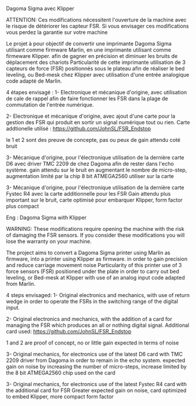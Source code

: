 Dagoma Sigma avec Klipper

ATTENTION:
Ces modifications nécessitent l'ouverture de la machine avec le risque de détériorer les capteur FSR.
Si vous envisager ces modifications vous perdez la garantie sur votre machine


Le projet à pour objectif de convertir une imprimante Dagoma Sigma utilisant comme firmware Marlin, en une imprimante utilisant comme firmeware Klipper.
afin de gagner en précision et diminuer les bruits de déplacement des chariots
Particularité de cette imprimante utilisation de 3 capteurs de force (FSR) positionnés sous le plateau afin de réaliser le bed leveling, ou Bed-mesk chez Klipper
avec utilisation d'une entrée analogique code adapté de Marlin.

4 étapes envisagé :
1- Electronique et mécanique d'origine, avec utilisation de cale de rappel afin de faire fonctionner les FSR dans la plage de commutation de l'entrée numérique.

2- Electronique et mécanique d'origine, avec ajout d'une carte pour la gestion des FSR qui produit en sortir un signal numérique tout ou rien.
Carte addtionelle utilisé : https://github.com/JohnSL/FSR_Endstop

le 1 et 2 sont des preuve de concepte, pas ou peux de gain attendu coté bruit

3- Mécanique d'origine, pour l'électronique utilisation de la dernière carte D6 avec driver TMC 2209 de chez Dagoma afin de rester dans l'echo système.
gain attendu sur le bruit en augmentant le nombre de micro-step, augmentation limité par la chip 8 bit ATMEGA2560 utiliser sur la carte

3- Mécanique d'origine, pour l'électronique utilisation de la dernière carte Fystec R4 avec la carte additionnelle pour les FSR
Gain attendu plus important sur le bruit, carte optimisé pour embarquer Klipper, form factor plus compact

Eng :
Dagoma Sigma with Klipper

WARNING:
These modifications require opening the machine with the risk of damaging the FSR sensors.
If you consider these modifications you will lose the warranty on your machine.


The project aims to convert a Dagoma Sigma printer using Marlin as firmware, into a printer using Klipper as firmware.
in order to gain precision and reduce carriage movement noise
Particularity of this printer use of 3 force sensors (FSR) positioned under the plate in order to carry out bed leveling, or Bed-mesk at Klipper
with use of an analog input code adapted from Marlin.

4 steps envisaged:
1- Original electronics and mechanics, with use of return wedge in order to operate the FSRs in the switching range of the digital input.

2- Original electronics and mechanics, with the addition of a card for managing the FSR which produces an all or nothing digital signal.
Additional card used: https://github.com/JohnSL/FSR_Endstop

1 and 2 are proof of concept, no or little gain expected in terms of noise

3- Original mechanics, for electronics use of the latest D6 card with TMC 2209 driver from Dagoma in order to remain in the echo system.
expected gain on noise by increasing the number of micro-steps, increase limited by the 8 bit ATMEGA2560 chip used on the card

3- Original mechanics, for electronics use of the latest Fystec R4 card with the additional card for FSR
Greater expected gain on noise, card optimized to embed Klipper, more compact form factor
